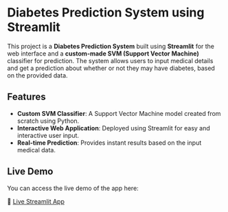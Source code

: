 # Diabetes Prediction System using Streamlit

This project is a **Diabetes Prediction System** built using **Streamlit** for the web interface and a **custom-made SVM (Support Vector Machine)** classifier for prediction. The system allows users to input medical details and get a prediction about whether or not they may have diabetes, based on the provided data.

## Features
- **Custom SVM Classifier**: A Support Vector Machine model created from scratch using Python.
- **Interactive Web Application**: Deployed using Streamlit for easy and interactive user input.
- **Real-time Prediction**: Provides instant results based on the input medical data.

## Live Demo
You can access the live demo of the app here:

🔗 [Live Streamlit App](https://diabetespredictionsystemusingapp-gu98foprwnu8j6xmno7qyj.streamlit.app/)

